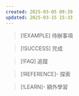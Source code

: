 ```yaml
---
created: 2025-03-05 09:39
updated: 2025-03-15 15:33
---
```

> [!EXAMPLE] 待辦事項


> [!SUCCESS] 完成


> [!FAQ] 追蹤


> [!REFERENCE]- 探索


> [!LEARN]- 額外學習
